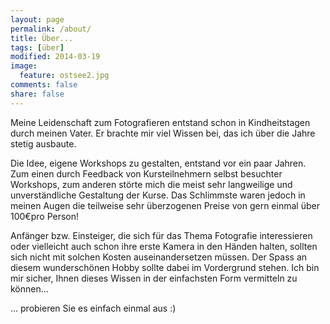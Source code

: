 ```yaml
---
layout: page
permalink: /about/
title: Über...
tags: [über]
modified: 2014-03-19
image:
  feature: ostsee2.jpg
comments: false
share: false
---
```


Meine Leidenschaft zum Fotografieren entstand schon in Kindheitstagen durch meinen Vater. Er brachte mir viel Wissen bei, das ich über die Jahre stetig ausbaute.

Die Idee, eigene Workshops zu gestalten, entstand vor ein paar Jahren. 
Zum einen durch Feedback von Kursteilnehmern selbst besuchter Workshops, zum anderen störte mich die meist sehr langweilige und unverständliche Gestaltung der Kurse. 
Das Schlimmste waren jedoch in meinen Augen die teilweise sehr überzogenen Preise von gern einmal über 100€pro Person!

Anfänger bzw. Einsteiger, die sich für das Thema Fotografie interessieren oder vielleicht auch schon ihre erste Kamera in den Händen halten, sollten sich nicht mit solchen Kosten auseinandersetzen müssen. Der Spass an diesem wunderschönen Hobby sollte dabei im Vordergrund stehen.
Ich bin mir sicher, Ihnen dieses Wissen in der einfachsten Form vermitteln zu können…

... probieren Sie es einfach einmal aus :)